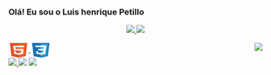 ### Olá! Eu sou o Luis henrique Petillo

<div align="center">
  <a href="https://github.com/LHPetillo">
  <img width="48%" src="https://github-readme-stats.vercel.app/api?username=LHPetillo&show_icons=flase&theme=aura_dark&include_all_commits=true&count_private=true"/>
  <img width="48%" src="https://github-readme-stats.vercel.app/api/top-langs/?username=LHPetillo&layout=compact&langs_count=7&theme=aura_dark"/>
</div>

 <div style="display: inline_block"><br>
    <img align="center" alt="Leo-HTML" height="30" width="40" src="https://raw.githubusercontent.com/devicons/devicon/master/icons/html5/html5-original.svg">
    <img align="center" alt="Leo-CSS" height="30" width="40" src="https://raw.githubusercontent.com/devicons/devicon/master/icons/css3/css3-original.svg">
    <img align="right" alts="gilf" height="130" src="https://i.pinimg.com/originals/ce/2f/f4/ce2ff427210d240c6ed30094cc45aa4e.gif">
</div>


 <div>
   <a href="https://www.instagram.com/lpetillo/" target="_blank"><img src="https://img.shields.io/badge/-Instagram-%23E4405F?style=for-the-badge&logo=&logoColor=white" target="_blank">     </a>
   <a href="mailto:luis.petillo@hotmail.com" target="_blank"><img src="https://img.shields.io/badge/Microsoft_Outlook-0078D4?style=for-the-badge&logo=microsoft-outlook&logoColor=white" target="_blank"></a>  
  <a href="https://https://www.linkedin.com/in/luis-henrique-petillo-16878814b/" target="_blank"><img src="https://img.shields.io/badge/-LinkedIn-%230077B5?style=for-the-badge&logo=linkedin&logoColor=white" target="_blank"></a> 
  
   
   
 </div>
    
